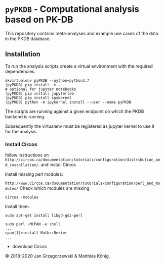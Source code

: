 # `pyPKDB` - Computational analysis based on PK-DB


This repository contains meta-analyses and example use cases of the data in the PKDB database.

## Installation
To run the analysis scripts create a virtual environment with the required dependencies.
```
mkvirtualenv pyPKDB --python=python3.7
(pyPKDB) pip install -e .
# optional for jupyter notebooks
(pyPKDB) pip install jupyterlab
(pyPKDB) pip install ipykernel
(pyPKDB) python -m ipykernel install --user --name pyPKDB
```
The scripts are running against a given endpoint on which the PKDB backend is running.


Subsequently the virtualenv must be registered as jupyter kernel to use it for the analysis.

### Install Circos
follow instructions on
`http://circos.ca/documentation/tutorials/configuration/distribution_and_installation/`.
and install Circos

Install missing perl modules:

`http://www.circos.ca/documentation/tutorials/configuration/perl_and_modules/`
Check which modules are missing
```
circos -modules
```
Install them
```
sudo apt-get install libgd-gd2-perl

```
```
sudo perl -MCPAN -e shell
...
cpan[1]>install Math::Bezier
...
```
- download Circos


&copy; 2018-2020 Jan Grzegorzewski & Matthias König.
